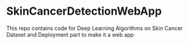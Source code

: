 # SkinCancerDetectionWebApp
This repo contains code for Deep Learning Algorithms on Skin Cancer Dataset and Deployment part to make it a web app
